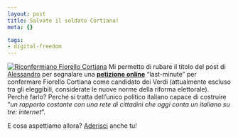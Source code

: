```yaml
--- 
layout: post
title: Salvate il soldato Cortiana!
meta: {}

tags: 
- digital-freedom
---
```

[![Riconfermiano Fiorello Cortiana](/download/20060208_cortiana.gif)](http://www.fiorellocortiana.it)
Mi permetto di rubare il titolo del post di [Alessandro](http://www.alongo.it/?p=104) per segnalare una <a title="Lettera aperta a Alfonso Pecoraro Scanio" target="_blank" href="http://blogs.it/0100206/"><strong>petizione online</strong></a> &#8220;last-minute&#8221; per confermare Fiorello Cortiana come candidato dei Verdi (attualmente escluso tra gli eleggibili, considerate le nuove norme della riforma elettorale). Perché farlo? Perché si tratta dell&#8217;unico politico italiano capace di costruire &#8220;<em>un rapporto costante con una rete di cittadini che oggi conta un italiano su tre: internet</em>&#8220;.  

E cosa aspettiamo allora? <a target="_blank" href="http://web.fiorellocortiana.it/html/modules/newbb/viewtopic.php?topic_id=6708&#038;post_id=73124&#038;order=0&#038;viewmode=flat&#038;pid=73123&#038;forum=4#forumpost73124">Aderisci</a> anche tu! 
